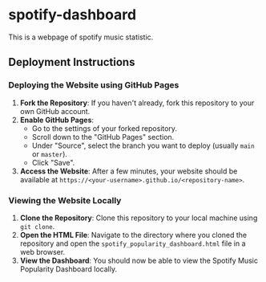 # spotify-dashboard
This is a webpage of spotify music statistic.

## Deployment Instructions

### Deploying the Website using GitHub Pages

1. **Fork the Repository**: If you haven't already, fork this repository to your own GitHub account.
2. **Enable GitHub Pages**:
   - Go to the settings of your forked repository.
   - Scroll down to the "GitHub Pages" section.
   - Under "Source", select the branch you want to deploy (usually `main` or `master`).
   - Click "Save".
3. **Access the Website**: After a few minutes, your website should be available at `https://<your-username>.github.io/<repository-name>`.

### Viewing the Website Locally

1. **Clone the Repository**: Clone this repository to your local machine using `git clone`.
2. **Open the HTML File**: Navigate to the directory where you cloned the repository and open the `spotify_popularity_dashboard.html` file in a web browser.
3. **View the Dashboard**: You should now be able to view the Spotify Music Popularity Dashboard locally.
